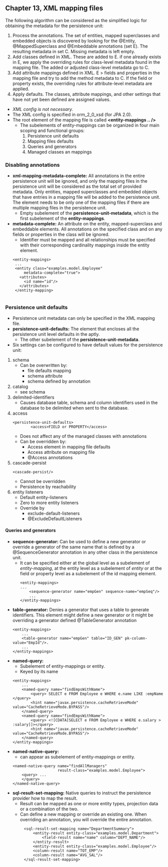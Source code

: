 ## Chapter 13, XML mapping files

The following algorithm can be considered as the simplified logic for obtaining the metadata for the persistence unit:
1. Process the annotations. The set of entities, mapped superclasses and embedded objects is discovered by looking for the @Entity, @MappedSuperclass and @Embeddable annotations (set E). The resulting metadata in set C. Missing metadata is left empty.
2. Add classes defined in XML. These are added to E. if one already exists in E, we apply the overriding rules for class-level metadata found in the mapping file. The added or adjusted class-level metadata go to C.
3. Add attribute mappings defined in XML. E > fields and properties in the mapping file and try to add the method metadata to C. If the field or property exists, the overriding rules for attribute-level metadata are applied.
4. Apply defaults. The classes, attribute mappings, and other settings that have not yet been defined are assigned values. 

- *XML config is not necessary.* 
- The XML config is specified in orm_2_0_xsd (for JPA 2.0).
- The root element of the mapping file is called **<entity-mappings .. />**
    - The subelements of entity-mappings can be organized in four main scoping and functional groups:
        1. Persistence unit defaults
        2. Mapping files defaults
        3. Queries and generators
        4. Managed classes an mappings
        

### Disabling annotations
- **xml-mapping-metadata-complete:**  All annotations in the entire persistence unit will be ignored, and only the mapping files in the persistence unit will be considered as the total set of provided metadata. Only entities, mapped superclasses and embedded objects that have entries in a mapping file will be added to the persistence unit. The element needs to be only one of the mapping files if there are multiple mapping files in the persistence unit. 
    - Empty subelement of the **persistence-unit-metadata**, which is the first subelement of the **entity-mappings**.
- **metadata-complete:** An attribute on the entity, mapped-superclass and embeddable elements. All annotations on the specified class and on any fields or properties in the class will be ignored.
    - Identifier must be mapped and all relationships must be specified with their corresponding cardinality mappings inside the entity element. 
   ```
   <entity-mappings>
    ...
    <entity class="examples.model.Employee"
        metadata-complete="true">
      <attributes>
        <id name="id"/>
      </attributes>
    </entity-mapping>
    
### Persistence unit defaults
- Persistence unit metadata can only be specified in the XML mapping file. 
- **persistence-unit-defaults:** The element that encloses all the persistence unit level defaults in the aptly.
    - The other subelement of the **persistence-unit-metadata**. 
- Six settings can be configured to have default values for the persistence unit:
 1. schema
    - Can be overwritten by:
        - file defaults mapping
        - schema attribute
        - schema defined by annotation
 2. catalog
    - see schema
 3. delimited-identifiers
    - Causes database table, schema and column identifiers used in the database to be delimited when sent to the database.
 4. access
    ````
    <persistence-unit-defaults>
            <access>FIELD or PROPERTY</access>
    ````
    - Does not affect any of the managed classes with annotations
    - Can be overridden by:
        - Access element in mapping file defaults
        - Access attribute on mapping file
        - @Access annotations
 5. cascade-persist
    ````
    <cascade-persist/>
    ````
    - Cannot be overridden
    - Persistence by reachability
 6. entity listeners
    - Default entity-listeners
    - Zero to more entity listeners
    - Override by
        - exclude-default-listeners
        - @ExcludeDefaultListeners
        
 
#### Queries and generators
- **sequence-generator:** Can be used to define a new generator or override a generator of the same name that is defined by a @SequenceGenerator annotation in any other class in the persistence unit. 
    - It can be specified either at the global level as a subelement of *entity-mapping*, at the entity level as a subelement of *entity* or at the field or property level as a subelement of the id mapping element.
        ````
        <entity-mappings>
        ...
            <sequence-generator name="empGen" sequence-name="empSeq"/>
            ...
        </entity-mappings>
        ````
- **table-generator:** Denies a generator that uses a table to generate identifiers. This element might define a new generator or it might be overriding a generator defined @TableGenerator annotation
    ````
    <entity-mappings>
        ...
        <table-generator name="empGen" table="ID_GEN" pk-column-value="EmpId"/>.
        ...
    </entity-mappings>    
    ````
- **named-query:** 
    - Subelement of entity-mappings or entity.
    - Keyed by its name
    ````
    <entity-mappings>
        ...
        <named-query name="findEmpsWithName">
            <query> SELECT e FROM Employee e WHERE e.name LIKE :empName </query>
            <hint name="javax.persistence.cacheRetrieveMode" value="CacheRetrieveMode.BYPASS"/>
        </named-query>        
        <named-query name="findEmpsWithName">
            <query> <![CDATA[SELECT e FROM Employee e WHERE e.salary > :salary]]></query>
            <hint name="javax.persistence.cacheRetrieveMode" value="CacheRetrieveMode.BYPASS"/>
        </named-query>
    </entity-mappings>        
    ````
- **named-native-query:** 
    - can appear as subelement of entity-mappings or entity.
    ````
    <named-native-query name="findAllManagers"
                        result-class="examples.model.Employee">
        <query> ...
        </query>
    </named-native-query>
    ````
- **sql-result-set-mapping:** Native queries to instruct the persistence provider how to map the result.
    - Result can be mapped as one or more entity types, projection data or a combination of the two. 
    - Can define a new mapping or override an existing one. When overriding an annotation, you will override the entire annotation.
   ```
        <sql-result-set-mapping name="DepartmentSummary">
            <entity-result entity-class="examples.model.Department">
                <field-result name="name" column="DEPT_NAME"/>
            </entity-result>
            <entity-result entity-class="examples.model.Employee"/>
            <column-result name="TOT_EMP"/>
            <column-result name="AVG_SAL"/>
        </sql-result-set-mapping>    
    ``` 
   